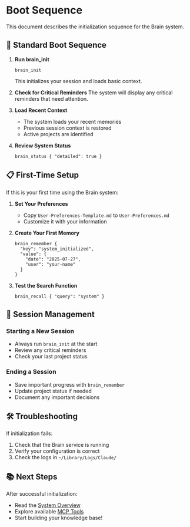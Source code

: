 # Boot Sequence

This document describes the initialization sequence for the Brain system.

## 🚀 Standard Boot Sequence

1. **Run brain_init**
   ```
   brain_init
   ```
   This initializes your session and loads basic context.

2. **Check for Critical Reminders**
   The system will display any critical reminders that need attention.

3. **Load Recent Context**
   - The system loads your recent memories
   - Previous session context is restored
   - Active projects are identified

4. **Review System Status**
   ```
   brain_status { "detailed": true }
   ```

## 📋 First-Time Setup

If this is your first time using the Brain system:

1. **Set Your Preferences**
   - Copy `User-Preferences-Template.md` to `User-Preferences.md`
   - Customize it with your information

2. **Create Your First Memory**
   ```
   brain_remember {
     "key": "system_initialized",
     "value": {
       "date": "2025-07-27",
       "user": "your-name"
     }
   }
   ```

3. **Test the Search Function**
   ```
   brain_recall { "query": "system" }
   ```

## 🔄 Session Management

### Starting a New Session
- Always run `brain_init` at the start
- Review any critical reminders
- Check your last project status

### Ending a Session
- Save important progress with `brain_remember`
- Update project status if needed
- Document any important decisions

## 🛠️ Troubleshooting

If initialization fails:
1. Check that the Brain service is running
2. Verify your configuration is correct
3. Check the logs in `~/Library/Logs/Claude/`

## 📚 Next Steps

After successful initialization:
- Read the [System Overview](System-Overview.md)
- Explore available [MCP Tools](MCP-Tools-Guide.md)
- Start building your knowledge base!
